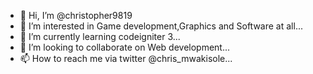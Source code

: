 - 👋 Hi, I’m @christopher9819
- 👀 I’m interested in Game development,Graphics and Software at all...
- 🌱 I’m currently learning codeigniter 3...
- 💞️ I’m looking to collaborate on Web development...
- 📫 How to reach me via twitter @chris_mwakisole...

<!---
christopher9819/christopher9819 is a ✨ special ✨ repository because its `README.md` (this file) appears on your GitHub profile.
You can click the Preview link to take a look at your changes.
--->
